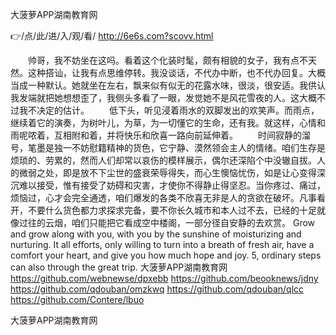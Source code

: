 
大菠萝APP湖南教育网




👉/点/此/进/入/观/看/ http://6e6s.com?scovv.html




　　帅哥，我不妨坐在这吗。看着这个化装时髦，颇有相貌的女子，我有点不天然。这种搭讪，让我有点思维停转。我没谈话，不代办中断，也不代办回复。大概当成一种默认。她就坐在左右，飘来似有似无的花露水味，很淡，很安适。我供认我发端就把她想想歪了，我侧头多看了一眼，发觉她不是风花雪夜的人。这大概不过我不决定的估计。
　　低下头，听见浸着雨水的双脚发出的欢笑声。而雨点，继续着它的演奏，为树叶儿，为草，为一切懂它的生命，还有我。就这样，心情和雨呢哝着，互相附和着，并将快乐和欣喜一路向前延伸着。
　　时间寂静的溜号，笔墨是独一不妨慰籍精神的货色，它宁静、漠然领会主人的情绪。咱们生存是烦琐的、劳累的，然而人们却常以哀伤的模样展示，偶尔还深陷个中没辙自拔。人的微弱之处，即是放不下尘世的盛衰荣辱得失，而心生懊恼忧伤，如是让心变得深沉难以接受，惟有接受了妨碍和灾害，才使你不得静止得坚忍。当你疼过、痛过，烦恼过，心才会完全通透，咱们爆发的各类不欣喜无非是人的贪欲在破坏。凡事看开，不要什么货色都力求探求完备，要不你长久城市和本人过不去，已经的十足就像过往的云烟，咱们只能把它看成空中楼阁，一部分径自安静的去欢赏。
Grow and grow along with you, with you by the sunshine of moisturizing and nurturing.
It all efforts, only willing to turn into a breath of fresh air, have a comfort your heart, and give you how much hope and joy.
5, ordinary steps can also through the great trip.
大菠萝APP湖南教育网 https://github.com/webnewse/dpxebb
https://github.com/beooknews/jdny
https://github.com/qdouban/omzkwq
https://github.com/qdouban/qlcc
https://github.com/Contere/lbuo





大菠萝APP湖南教育网
